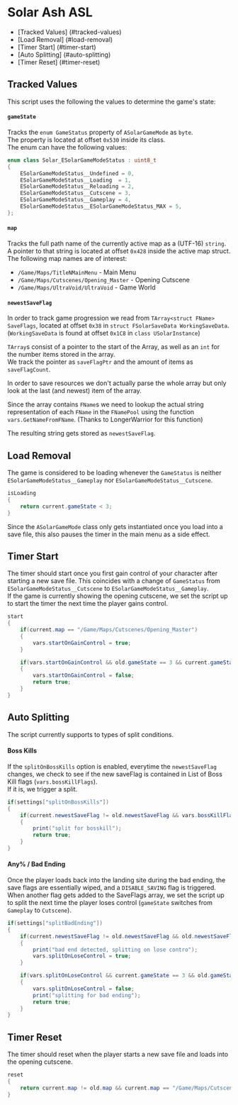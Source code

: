 # Solar Ash ASL

 - [Tracked Values] (#tracked-values)
 - [Load Removal] (#load-removal)
 - [Timer Start] (#timer-start)
 - [Auto Splitting] (#auto-splitting)
 - [Timer Reset] (#timer-reset)

## Tracked Values

This script uses the following the values to determine the game's state:

#### `gameState`  
Tracks the `enum GameStatus` property of `ASolarGameMode` as `byte`.  
The property is located at offset `0x530` inside its class.  
The enum can have the following values:  
```c++
enum class Solar_ESolarGameModeStatus : uint8_t
{
	ESolarGameModeStatus__Undefined = 0,
	ESolarGameModeStatus__Loading  = 1,
	ESolarGameModeStatus__Reloading = 2,
	ESolarGameModeStatus__Cutscene = 3,
	ESolarGameModeStatus__Gameplay = 4,
	ESolarGameModeStatus__ESolarGameModeStatus_MAX = 5,
};
```  

#### `map`  
Tracks the full path name of the currently active map as a (UTF-16) `string`.  
A pointer to that string is located at offset `0x428` inside the active map struct.  
The following map names are of interest:
- `/Game/Maps/TitleNMainMenu` - Main Menu
- `/Game/Maps/Cutscenes/Opening_Master` - Opening Cutscene
- `/Game/Maps/UltraVoid/UltraVoid` - Game World

#### `newestSaveFlag`
In order to track game progression we read from `TArray<struct FName> SaveFlags`, located at offset `0x38` in `struct FSolarSaveData WorkingSaveData`.  
(`WorkingSaveData` is found at offset `0x1C8` in `class USolarInstance`)


`TArray`s consist of a pointer to the start of the Array, as well as an `int` for the number items stored in the array.  
We track the pointer as `saveFlagPtr` and the amount of items as `saveFlagCount`.


In order to save resources we don't actually parse the whole array but only look at the last (and newest) item of the array.


Since the array contains `FName`s we need to lookup the actual string representation of each `FName` in the `FNamePool` using the function `vars.GetNameFromFName`. (Thanks to LongerWarrior for this function)  

The resulting string gets stored as `newestSaveFlag`.

## Load Removal
The game is considered to be loading whenever the `GameStatus` is neither `ESolarGameModeStatus__Gameplay` nor `ESolarGameModeStatus__Cutscene`.
```c#
isLoading
{
    return current.gameState < 3;
}
```
Since the `ASolarGameMode` class only gets instantiated once you load into a save file, this also pauses the timer in the main menu as a side effect.

## Timer Start
The timer should start once you first gain control of your character after starting a new save file. This coincides with a change of `GameStatus` from `ESolarGameModeStatus__Cutscene` to `ESolarGameModeStatus__Gameplay`.  
If the game is currently showing the opening cutscene, we set the script up to start the timer the next time the player gains control.
```c#
start
{
    if(current.map == "/Game/Maps/Cutscenes/Opening_Master")
    {
        vars.startOnGainControl = true;
    }

    if(vars.startOnGainControl && old.gameState == 3 && current.gameState == 4)
    {
        vars.startOnGainControl = false;
        return true;
    }
}
```

## Auto Splitting
The script currently supports to types of split conditions.

#### Boss Kills
If the `splitOnBossKills` option is enabled, everytime the `newestSaveFlag` changes, we check to see if the new saveFlag is contained in List of Boss Kill flags (`vars.bossKillFlags`).  
If it is, we trigger a split.
```c#
if(settings["splitOnBossKills"])
{
    if(current.newestSaveFlag != old.newestSaveFlag && vars.bossKillFlags.Contains(current.newestSaveFlag))
    {
        print("split for bosskill");
        return true;
    }
}
```

#### Any% / Bad Ending
Once the player loads back into the landing site during the bad ending, the save flags are essentially wiped, and a `DISABLE_SAVING` flag is triggered.  
When another flag gets added to the SaveFlags array, we set the script up to split the next time the player loses control (`gameState` switches from `Gameplay` to `Cutscene`).
```c#
if(settings["splitBadEnding"])
{
    if(current.newestSaveFlag != old.newestSaveFlag && old.newestSaveFlag == "DISABLE_SAVING" && current.saveFlagCount == 2)
    {
        print("bad end detected, splitting on lose contro");
        vars.splitOnLoseControl = true;
    }

    if(vars.splitOnLoseControl && current.gameState == 3 && old.gameState == 4)
    {
        vars.splitOnLoseControl = false;
        print("splitting for bad ending");
        return true;
    }
}
```


## Timer Reset
The timer should reset when the player starts a new save file and loads into the opening cutscene.
```c#
reset
{
    return current.map != old.map && current.map == "/Game/Maps/Cutscenes/Opening_Master";
}
```